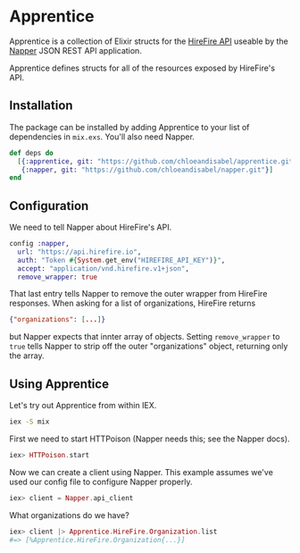 # Apprentice

Apprentice is a collection of Elixir structs for
the [HireFire API](http://docs.hirefire.io/) useable by
the [Napper](https://github.com/chloeandisabel/napper) JSON REST API
application.

Apprentice defines structs for all of the resources exposed by HireFire's API.

## Installation

The package can be installed by adding Apprentice to your list of dependencies
in `mix.exs`. You'll also need Napper.

```elixir
def deps do
  [{:apprentice, git: "https://github.com/chloeandisabel/apprentice.git"},
   {:napper, git: "https://github.com/chloeandisabel/napper.git"}]
end
```

## Configuration

We need to tell Napper about HireFire's API.

```elixir
config :napper,
  url: "https://api.hirefire.io",
  auth: "Token #{System.get_env("HIREFIRE_API_KEY")}",
  accept: "application/vnd.hirefire.v1+json",
  remove_wrapper: true
```

That last entry tells Napper to remove the outer wrapper from HireFire
responses. When asking for a list of organizations, HireFire returns

```json
{"organizations": [...]}
```

but Napper expects that innter array of objects. Setting `remove_wrapper` to
`true` tells Napper to strip off the outer "organizations" object, returning
only the array.

## Using Apprentice

Let's try out Apprentice from within IEX.

```sh
iex -S mix
```

First we need to start HTTPoison (Napper needs this; see the Napper docs).

```elixir
iex> HTTPoison.start
```

Now we can create a client using Napper. This example assumes we've used our
config file to configure Napper properly.

```elixir
iex> client = Napper.api_client
```

What organizations do we have?

```elixir
iex> client |> Apprentice.HireFire.Organization.list
#=> [%Apprentice.HireFire.Organization{...}]
```
